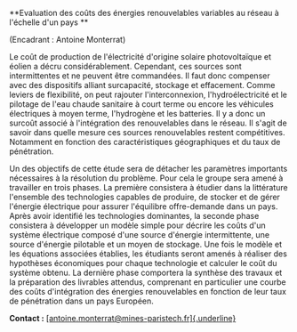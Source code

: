 **Evaluation des coûts des énergies renouvelables variables au réseau à
l'échelle d'un pays **

(Encadrant : Antoine Monterrat)

Le coût de production de l'électricité d'origine solaire photovoltaïque
et éolien a décru considérablement. Cependant, ces sources sont
intermittentes et ne peuvent être commandées. Il faut donc compenser
avec des dispositifs alliant surcapacité, stockage et effacement. Comme
leviers de flexibilité, on peut rajouter l'interconnexion,
l'hydroélectricité et le pilotage de l'eau chaude sanitaire à court
terme ou encore les véhicules électriques à moyen terme, l'hydrogène et
les batteries. Il y a donc un surcoût associé à l'intégration des
renouvelables dans le réseau. Il s'agit de savoir dans quelle mesure ces
sources renouvelables restent compétitives. Notamment en fonction des
caractéristiques géographiques et du taux de pénétration.

Un des objectifs de cette étude sera de détacher les paramètres
importants nécessaires à la résolution du problème. Pour cela le groupe
sera amené à travailler en trois phases. La première consistera à
étudier dans la littérature l'ensemble des technologies capables de
produire, de stocker et de gérer l'énergie électrique pour assurer
l'équilibre offre-demande dans un pays. Après avoir identifié les
technologies dominantes, la seconde phase consistera à développer un
modèle simple pour décrire les coûts d'un système électrique composé
d'une source d'énergie intermittente, une source d'énergie pilotable et
un moyen de stockage. Une fois le modèle et les équations associées
établies, les étudiants seront amenés à réaliser des hypothèses
économiques pour chaque technologie et calculer le coût du système
obtenu. La dernière phase comportera la synthèse des travaux et la
préparation des livrables attendus, comprenant en particulier une courbe
des coûts d'intégration des énergies renouvelables en fonction de leur
taux de pénétration dans un pays Européen.

**Contact :**
[[antoine.monterrat\@mines-paristech.fr]{.underline}](mailto:antoine.monterrat@mines-paristech.fr)
